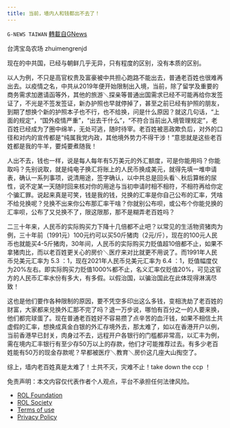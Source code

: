 ```yaml
---
title: 当前，墙内人和钱都出不去了！
---
```

`G-NEWS TAIWAN` [轉載自GNews](https://gnews.org/zh-hans/1749642/)

台湾宝岛农场  zhuimengrenjd

现在的中共国，已经与朝鲜几乎无异，只有程度的区别，没有本质的区别。

以人为例，不只是高官权贵及富豪被中共担心跑路不能出去，普通老百姓也很难再出去。以疫情之名，中共从2019年便开始限制出入境，当前，除了留学及重要的商务需求加邀请函等外，其他的旅游＼探亲等普通出国需求已经不可能再给你发签证了，不光是不签发签证，新办护照也早就停掉了，甚至之前已经有护照的朋友，到期了想换个新的护照本子也不行，也不给换，问是什么原因？就这几句话，“上面的规定”，“国外疫情严重”，“出去干什么”，“不符合当前出入境管理规定”，老百姓已经成为了圈中绵羊，无处可逃，随时待宰。老百姓被恶政欺负后，对外的口径和对内的宣传都是“纯属我党内政，其他境外势力不得干涉！”意思就是这些老百姓都是我的牛羊，要炖要煮随我！

人出不去，钱也一样，说是每人每年有5万美元的外汇额度，可是你能用吗？你能取吗？先别说取，就是纯电子换汇将账上的人民币换成美元，就得先填一堆申请表，确认一系列事项，说清用途，签字确认，以中共总是回头看＼秋后算帐的尿性，说不定某一天随时回来核对你的用途与当初申请时相不相符，不相符再给你定个骗汇罪。说起来真是可笑，钱是我的钱，兑换的汇率是你自己公布的汇率，凭啥不给兑换呢？兑换不出来你公布那汇率干啥？你就别公布呗，或公布个你能兑换的汇率呗，公布了又兑换不了，限这限那，那不是糊弄老百姓吗？

二三十年来，人民币的实际购买力下降十几倍都不止吧？以常见的生活物资猪肉为例，三十年前（1991元）100元约可以买50斤猪肉（2元/斤），现在的100元人民币也就能买4-5斤猪肉，30年间，人民币的实际购买力贬值超10倍都不止，如果不拿猪肉比，而以老百姓更关心的房价＼医疗来对比就更不用说了。而1991年人民币兑美元汇率为 5.3 ：1，现在2021年人民币兑美元汇率为 6.4 ：1，贬值幅度仅为20%左右。即实际购买力贬值1000%都不止，名义汇率仅贬值20%，可见这官方的人民币汇率水份有多大，有多假。以假治国，以骗治国此在此体现得淋漓尽致！

这也是他们要作各种限制的原因，要不凭空多印出这么多钱，变相洗劫了老百姓的财富，大家都来兑换外汇那不完了吗？退一万步说，哪怕有百分之一的人要来换，他们都完球蛋了。现在普通老百姓好不容易攒了点辛苦的血汗钱，如果不相信土共虚假的汇率，想换成真金白银的外汇存境外去，那太难了，如以在香港开户以例，当前香港早已封关，肉身过不去，远程开户各银行的门槛都非常高，以汇丰为例，需在境内汇丰银行有至少存50万以上的存款，他们才可能推荐过去。有多少老百姓能有50万的现金存款呢？早都被医疗＼教育＼房价这几座大山掏空了。

综上，墙内老百姓真是太难了！土共不灭，灾难不止！take down the ccp ！

 

免责声明：本文内容仅代表作者个人观点，平台不承担任何法律风险。

- [ROL Foundation](https://rolfoundation.org/)
- [ROL Society](https://rolsociety.org/)
- [Terms of use](https://gnews.org/terms-of-use-3/)
- [Privacy Policy](https://gnews.org/privacy-policy/)
